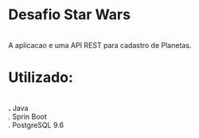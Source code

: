 
<h1>Desafio Star Wars</h1><br>
A aplicacao e uma API REST para cadastro de Planetas.</h4><br>




<h1>Utilizado:</h1><br>
  <b>.</b> Java<br>
  . Sprin Boot<br> 
  . PostgreSQL 9.6<br>
